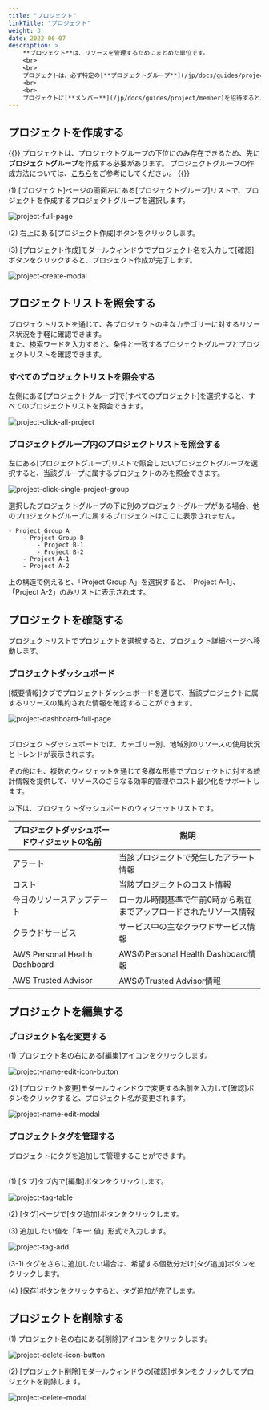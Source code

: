 ```yaml
---
title: "プロジェクト"
linkTitle: "プロジェクト"
weight: 3
date: 2022-06-07
description: >
    **プロジェクト**は、リソースを管理するためにまとめた単位です。
    <br>
    <br>
    プロジェクトは、必ず特定の[**プロジェクトグループ**](/jp/docs/guides/project/project-group)に属さなければならず、プロジェクトの下位にさらなる階層は存在できません。
    <br>
    <br>
    プロジェクトに[**メンバー**](/jp/docs/guides/project/member)を招待すると、[**ロール(Role)**](/jp/docs/guides/administration/iam-role)を付与することができます。与えられたロール(Role)によってプロジェクトリソースに対するアクセス権限は異なります。
---
```


## プロジェクトを作成する

{{<alert>}}
プロジェクトは、プロジェクトグループの下位にのみ存在できるため、先に**プロジェクトグループ**を作成する必要があります。
プロジェクトグループの作成方法については、[こちら]((/ko/docs/guides/project/project-group/#プロジェクト-グループ-作成する))をご参考にしてください。
{{</alert>}}

(1) [プロジェクト]ページの画面左にある[プロジェクトグループ]リストで、プロジェクトを作成するプロジェクトグループを選択します。

![project-full-page](/jp/docs/guides/project/project-img/project-full-page.png)

(2) 右上にある[プロジェクト作成]ボタンをクリックします。

(3) [プロジェクト作成]モダールウィンドウでプロジェクト名を入力して[確認]ボタンをクリックすると、プロジェクト作成が完了します。

![project-create-modal](/jp/docs/guides/project/project-img/project-create-modal.png)

## プロジェクトリストを照会する

プロジェクトリストを通じて、各プロジェクトの主なカテゴリーに対するリソース状況を手軽に確認できます。
<br>
また、検索ワードを入力すると、条件と一致するプロジェクトグループとプロジェクトリストを確認できます。

### すべてのプロジェクトリストを照会する

左側にある[プロジェクトグループ]で[すべてのプロジェクト]を選択すると、すべてのプロジェクトリストを照会できます。

![project-click-all-project](/jp/docs/guides/project/project-img/project-click-all-project.png)

### プロジェクトグループ内のプロジェクトリストを照会する

左にある[プロジェクトグループ]リストで照会したいプロジェクトグループを選択すると、当該グループに属するプロジェクトのみを照会できます。

![project-click-single-project-group](/jp/docs/guides/project/project-img/project-click-single-project-group.png)

選択したプロジェクトグループの下に別のプロジェクトグループがある場合、他のプロジェクトグループに属するプロジェクトはここに表示されません。

```
- Project Group A
    - Project Group B
        - Project B-1
        - Project B-2
    - Project A-1
    - Project A-2
```

上の構造で例えると、「Project Group A」を選択すると、「Project A-1」、「Project A-2」のみリストに表示されます。

## プロジェクトを確認する

プロジェクトリストでプロジェクトを選択すると、プロジェクト詳細ページへ移動します。

### プロジェクトダッシュボード

[概要情報]タブでプロジェクトダッシュボードを通じて、当該プロジェクトに属するリソースの集約された情報を確認することができます。

![project-dashboard-full-page](/jp/docs/guides/project/project-img/project-dashboard-full-page.png)

<br>
プロジェクトダッシュボードでは、カテゴリー別、地域別のリソースの使用状況とトレンドが表示されます。

その他にも、複数のウィジェットを通じて多様な形態でプロジェクトに対する統計情報を提供して、リソースのさらなる効率的管理やコスト最少化をサポートします。

以下は、プロジェクトダッシュボードのウィジェットリストです。

| プロジェクトダッシュボードウィジェットの名前 | 説明 |
| -- | -- |
| アラート | 当該プロジェクトで発生したアラート情報 |
| コスト | 当該プロジェクトのコスト情報 |
| 今日のリソースアップデート | ローカル時間基準で午前0時から現在までアップロードされたリソース情報 |
| クラウドサービス | サービス中の主なクラウドサービス情報 |
| AWS Personal Health Dashboard | AWSのPersonal Health Dashboard情報 |
| AWS Trusted Advisor | AWSのTrusted Advisor情報 |

## プロジェクトを編集する

### プロジェクト名を変更する

(1) プロジェクト名の右にある[編集]アイコンをクリックします。

![project-name-edit-icon-button](/jp/docs/guides/project/project-img/project-name-edit-icon-button.png)

(2) [プロジェクト変更]モダールウィンドウで変更する名前を入力して[確認]ボタンをクリックすると、プロジェクト名が変更されます。

![project-name-edit-modal](/jp/docs/guides/project/project-img/project-name-edit-modal.png)

### プロジェクトタグを管理する

プロジェクトにタグを追加して管理することができます。
<br>
<br>

(1) [タブ]タブ内で[編集]ボタンをクリックします。

![project-tag-table](/jp/docs/guides/project/project-img/project-tag-table.png)

(2) [タグ]ページで[タグ追加]ボタンをクリックします。

(3) 追加したい値を「キー: 値」形式で入力します。

![project-tag-add](/jp/docs/guides/project/project-img/project-tag-add.png)

(3-1) タグをさらに追加したい場合は、希望する個数分だけ[タグ追加]ボタンをクリックします。

(4) [保存]ボタンをクリックすると、タグ追加が完了します。

## プロジェクトを削除する

(1) プロジェクト名の右にある[削除]アイコンをクリックします。

![project-delete-icon-button](/jp/docs/guides/project/project-img/project-delete-icon-button.png)

(2) [プロジェクト削除]モダールウィンドウの[確認]ボタンをクリックしてプロジェクトを削除します。

![project-delete-modal](/jp/docs/guides/project/project-img/project-delete-modal.png)
